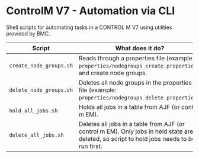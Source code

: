 # ControlM V7 - Automation via CLI

Shell scripts for automating tasks in a CONTROL M V7 using utilities provided by BMC.

| Script | What does it do? | Usage |
|---|------|---|
|`create_node_groups.sh` | Reads through a properties file (example: `properties/nodegroups_create.properties`) and create node groups. | ```./create_node_groups.sh PATH_TO_PROPERTIES``` |
|`delete_node_groups.sh` | Deletes all node groups in the properties file (example: `properties/nodegroups_delete.properties`). | ```./delete_node_groups.sh PATH_TO_PROPERTIES``` |
|`hold_all_jobs.sh` | Holds all jobs in a table from AJF (or control m EM). | ```./hold_all_jobs.sh TABLE_NAME``` |
|`delete_all_jobs.sh` | Deletes all jobs in a table from AJF (or control m EM). Only jobs in held state are deleted, so script to hold jobs needs to be run first. | ```./delete_all_jobs.sh TABLE_NAME``` |
